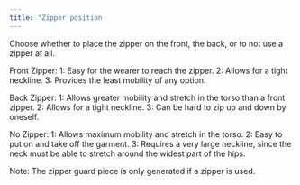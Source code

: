 ```yaml
---
title: "Zipper position
---
```


Choose whether to place the zipper on the front, the back, or to not use a zipper at all.

Front Zipper:
1: Easy for the wearer to reach the zipper.
2: Allows for a tight neckline.
3: Provides the least mobility of any option.

Back Zipper:
1: Allows greater mobility and stretch in the torso than a front zipper.
2: Allows for a tight neckline.
3: Can be hard to zip up and down by oneself.

No Zipper:
1: Allows maximum mobility and stretch in the torso.
2: Easy to put on and take off the garment.
3: Requires a very large neckline, since the neck must be able to stretch around the widest part of the hips.

Note: The zipper guard piece is only generated if a zipper is used.
